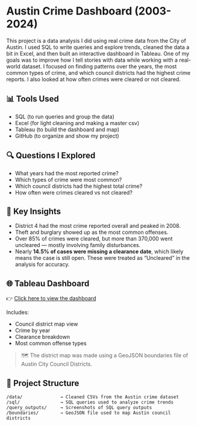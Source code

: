 # Austin Crime Dashboard (2003-2024)

This project is a data analysis I did using real crime data from the City of Austin. I used SQL to write queries and explore trends, cleaned the data a bit in Excel, 
and then built an interactive dashboard in Tableau. One of my goals was to improve how I tell stories with data while working with a real-world dataset.
I focused on finding patterns over the years, the most common types of crime, and which council districts had the highest crime reports. 
I also looked at how often crimes were cleared or not cleared.

## 📊 Tools Used
- SQL (to run queries and group the data)
- Excel (for light cleaning and making a master csv)
- Tableau (to build the dashboard and map)
- GitHub (to organize and show my project)

## 🔍 Questions I Explored
- What years had the most reported crime?
- Which types of crime were most common?
- Which council districts had the highest total crime?
- How often were crimes cleared vs not cleared?

## 🔑 Key Insights
- District 4 had the most crime reported overall and peaked in 2008.
- Theft and burglary showed up as the most common offenses.
- Over 85% of crimes were cleared, but more than 370,000 went uncleared — mostly involving family disturbances.
- Nearly **14.5% of cases were missing a clearance date**, which likely means the case is still open. These were treated as “Uncleared” in the analysis for accuracy.

## 🌐 Tableau Dashboard
👉 [Click here to view the dashboard](https://public.tableau.com/app/profile/jason.d1077/viz/austin_tableau_project/Dashboard1)

Includes:
- Council district map view
- Crime by year
- Clearance breakdown
- Most common offense types


> 🗺️ The district map was made using a GeoJSON boundaries file of Austin City Council Districts.

## 📁 Project Structure

```
/data/              → Cleaned CSVs from the Austin crime dataset  
/sql/               → SQL queries used to analyze crime trends  
/query_outputs/     → Screenshots of SQL query outputs  
/boundaries/        → GeoJSON file used to map Austin council districts  
```
